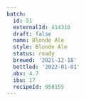 ```yaml
---
batch:
  id: 51
  externalId: 414310
  draft: false
  name: Blonde Ale
  style: Blonde Ale
  status: ready
  brewed: '2021-12-18'
  bottled: '2022-01-01'
  abv: 4.7
  ibu: 17
  recipeId: 950155
---
```

